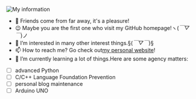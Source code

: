 <!---
Invert-viewer/Invert-viewer is a ✨ special ✨ repository because its `README.md` (this file) appears on your GitHub profile.
You can click the Preview link to take a look at your changes.
--->
![My information](https://metrics.lecoq.io/Invert-viewer?template=classic&isocalendar=1&base=header%2C%20activity%2C%20community%2C%20repositories%2C%20metadata&base.indepth=false&base.hireable=false&base.skip=false&isocalendar=false&isocalendar.duration=half-year&config.timezone=Asia%2FShanghai)

- 🎉 Friends come from far away, it's a pleasure!
- 😉 Maybe you are the first one who visit my GitHub homepage!ヽ(*￣▽￣*)ノ
- 👀 I’m interested in many other interest things.§(*￣▽￣*)§
- 📫 How to reach me? Go check out[my personal website](https://invert-viewer.github.io/)!
- 🌱 I’m currently learning a lot of things.Here are some agency matters:
- [ ]  advanced Python
- [ ]  C/C++ Language Foundation Prevention
- [ ]  personal blog maintenance
- [ ]  Arduino UNO
